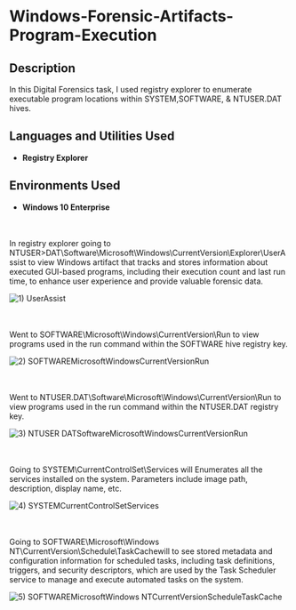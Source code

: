 # Windows-Forensic-Artifacts-Program-Execution

<h2>Description</h2>
In this Digital Forensics task, I used registry explorer to enumerate executable program locations within SYSTEM,SOFTWARE, & NTUSER.DAT hives.

<h2>Languages and Utilities Used</h2>

- <b>Registry Explorer</b>

<h2>Environments Used </h2>

- <b>Windows 10 Enterprise</b> 

<br />
<br />
In registry explorer going to NTUSER>DAT\Software\Microsoft\Windows\CurrentVersion\Explorer\UserAssist to view Windows artifact that tracks and stores information about executed GUI-based programs, including their execution count and last run time, to enhance user experience and provide valuable forensic data.

![1) UserAssist](https://github.com/user-attachments/assets/05a0695d-3412-41db-823c-891e6a5c1bab)

<br />
<br />
Went to SOFTWARE\Microsoft\Windows\CurrentVersion\Run to view programs used in the run command within the SOFTWARE hive registry key. 

![2) SOFTWAREMicrosoftWindowsCurrentVersionRun](https://github.com/user-attachments/assets/11b4821e-79a4-4608-8493-10b6009d9c32)

<br />
<br />  
Went to NTUSER.DAT\Software\Microsoft\Windows\CurrentVersion\Run to view programs used in the run command within the NTUSER.DAT registry key. 

![3) NTUSER DATSoftwareMicrosoftWindowsCurrentVersionRun](https://github.com/user-attachments/assets/b85686cc-294a-48db-bbe7-174e057ae11f)

<br />
<br />
Going to SYSTEM\CurrentControlSet\Services will Enumerates all the services installed on the system. Parameters include image path, description, display name, etc. 

![4) SYSTEMCurrentControlSetServices](https://github.com/user-attachments/assets/e70c9ae9-941e-481d-b20e-95627af4c5ba)

<br />
<br />
Going to SOFTWARE\Microsoft\Windows NT\CurrentVersion\Schedule\TaskCachewill to see stored metadata and configuration information for scheduled tasks, including task definitions, triggers, and security descriptors, which are used by the Task Scheduler service to manage and execute automated tasks on the system.

![5) SOFTWAREMicrosoftWindows NTCurrentVersionScheduleTaskCache](https://github.com/user-attachments/assets/2a16ec39-aea3-4b3a-be79-f7665b8bc6c5) 

<br />
<br />

